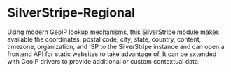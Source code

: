 # SilverStripe-Regional
Using modern GeoIP lookup mechanisms, this SilverStripe module makes available the coordinates, postal code, city, state, country, content, timezone, organization, and ISP to the SilverStripe instance and can open a frontend API for static websites to take advantage of. It can be extended with GeoIP drivers to provide additional or custom contextual data.
